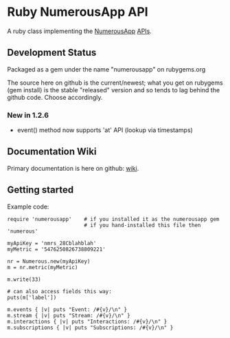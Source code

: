 # Ruby NumerousApp API

A ruby class implementing the [NumerousApp](http://www.numerousapp.com) [APIs](http://docs.numerous.apiary.io).

## Development Status

Packaged as a gem under the name "numerousapp" on rubygems.org

The source here on github is the current/newest; what you get on rubygems (gem install) is the stable "released" version and so tends to lag behind the github code. Choose accordingly.

### New in 1.2.6
* event() method now supports 'at' API (lookup via timestamps)

## Documentation Wiki

Primary documentation is here on github: [wiki](https://github.com/outofmbufs/numeruby/wiki).

## Getting started

Example code:

```
require 'numerousapp'    # if you installed it as the numerousapp gem
                         # if you hand-installed this file then 'numerous'

myApiKey = 'nmrs_28Cblahblah'
myMetric = '5476250826738809221'

nr = Numerous.new(myApiKey)
m = nr.metric(myMetric)

m.write(33)

# can also access fields this way:
puts(m['label'])

m.events { |v| puts "Event: /#{v}/\n" }
m.stream { |v| puts "Stream: /#{v}/\n" }
m.interactions { |v| puts "Interactions: /#{v}/\n" }
m.subscriptions { |v| puts "Subscriptions: /#{v}/\n" }

```

